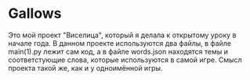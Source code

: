 # Gallows

Это мой проект "Виселица", который я делала к открытому уроку в начале года. В данном проекте используются два файлы, в файле main(1).py лежит сам код, а в файле words.json находятся темы и соответстующие слова, которые используются в самой игре. Смысл проекта такой же, как и у одноимённой игры.
